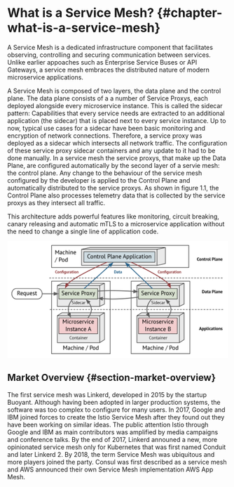 # What is a Service Mesh? {#chapter-what-is-a-service-mesh}

A Service Mesh is a dedicated infrastructure component that facilitates observing, controlling and securing communication between services. Unlike earlier appoaches such as Enterprise Service Buses or API Gateways, a service mesh embraces the distributed nature of modern microservice applications. 

A Service Mesh is composed of two layers, the data plane and the control plane. The data plane consists of a a number of Service Proxys, each deployed alongside every microservice instance. This is called the sidecar pattern: Capabilities that every service needs are extracted to an additional application (the sidecar) that is placed next to every service instance. Up to now, typical use cases for a sidecar have been basic monitoring and encryption of network connections. Therefore, a service proxy was deployed as a sidecar which intersects all network traffic. The configuration of these service proxy sidecar containers and any update to it had to be done manually. In a service mesh the service proxys, that make up the Data Plane, are configured automatically by the second layer of a servie mesh: the control plane. Any change to the behaviour of the service mesh configured by the developer is applied to the Control Plane and automatically distributed to the service proxys. As shown in figure 1.1, the Control Plane also processes telemetry data that is collected by the service proxys as they intersect all traffic.

This architecture adds powerful features like monitoring, circuit breaking, canary releasing and automatic mTLS to a microservice application without the need to change a single line of application code.

![Figure 1.1 - Service Mesh Architecture](images/service_mesh_architecture.png)



## Market Overview {#section-market-overview}

The first service mesh was Linkerd, developed in 2015 by the startup Buoyant. Although having been adopted in larger production systems, the software was too complex to configure for many users. In 2017, Google and IBM joined forces to create the Istio Service Mesh after they found out they have been working on similar ideas. The public attention Istio through Google and IBM as main contributors was amplified by media campaigns and conference talks. By the end of 2017, Linkerd announed a new, more opinionated service mesh  only for Kubernetes that was first named Conduit and later Linkerd 2. By 2018, the term Service Mesh was ubiquitous and more players joined the party. Consul was first described as a service mesh and AWS announced their own Service Mesh implementation AWS App Mesh.
